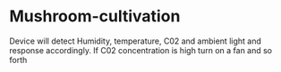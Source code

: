 # Mushroom-cultivation
Device will detect Humidity, temperature, C02 and ambient light and response accordingly. If C02 concentration is high turn on a fan and so forth 
